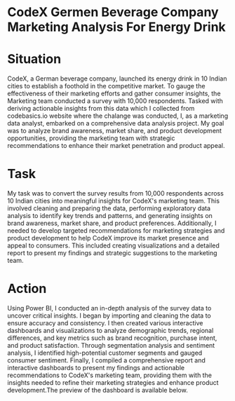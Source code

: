 # CodeX Germen Beverage Company Marketing Analysis For Energy Drink
# Situation
CodeX, a German beverage company, launched its energy drink in 10 Indian cities to establish a foothold in the competitive market. To gauge the effectiveness of their marketing efforts and gather consumer insights, the Marketing team conducted a survey with 10,000 respondents. Tasked with deriving actionable insights from this data which I collected from codebasics.io website where the chalange was conducted, I, as a marketing data analyst, embarked on a comprehensive data analysis project. My goal was to analyze brand awareness, market share, and product development opportunities, providing the marketing team with strategic recommendations to enhance their market penetration and product appeal.
# Task
My task was to convert the survey results from 10,000 respondents across 10 Indian cities into meaningful insights for CodeX's marketing team. This involved cleaning and preparing the data, performing exploratory data analysis to identify key trends and patterns, and generating insights on brand awareness, market share, and product preferences. Additionally, I needed to develop targeted recommendations for marketing strategies and product development to help CodeX improve its market presence and appeal to consumers. This included creating visualizations and a detailed report to present my findings and strategic suggestions to the marketing team.
# Action
Using Power BI, I conducted an in-depth analysis of the survey data to uncover critical insights. I began by importing and cleaning the data to ensure accuracy and consistency. I then created various interactive dashboards and visualizations to analyze demographic trends, regional differences, and key metrics such as brand recognition, purchase intent, and product satisfaction. Through segmentation analysis and sentiment analysis, I identified high-potential customer segments and gauged consumer sentiment. Finally, I compiled a comprehensive report and interactive dashboards to present my findings and actionable recommendations to CodeX's marketing team, providing them with the insights needed to refine their marketing strategies and enhance product development.The preview of the dashboard is available below.
